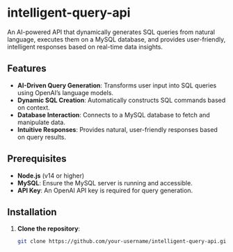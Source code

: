 # intelligent-query-api

An AI-powered API that dynamically generates SQL queries from natural language, executes them on a MySQL database, and provides user-friendly, intelligent responses based on real-time data insights.

## Features

- **AI-Driven Query Generation**: Transforms user input into SQL queries using OpenAI’s language models.
- **Dynamic SQL Creation**: Automatically constructs SQL commands based on context.
- **Database Interaction**: Connects to a MySQL database to fetch and manipulate data.
- **Intuitive Responses**: Provides natural, user-friendly responses based on query results.

## Prerequisites

- **Node.js** (v14 or higher)
- **MySQL**: Ensure the MySQL server is running and accessible.
- **API Key**: An OpenAI API key is required for query generation.

## Installation

1. **Clone the repository**:
   ```bash
   git clone https://github.com/your-username/intelligent-query-api.git
